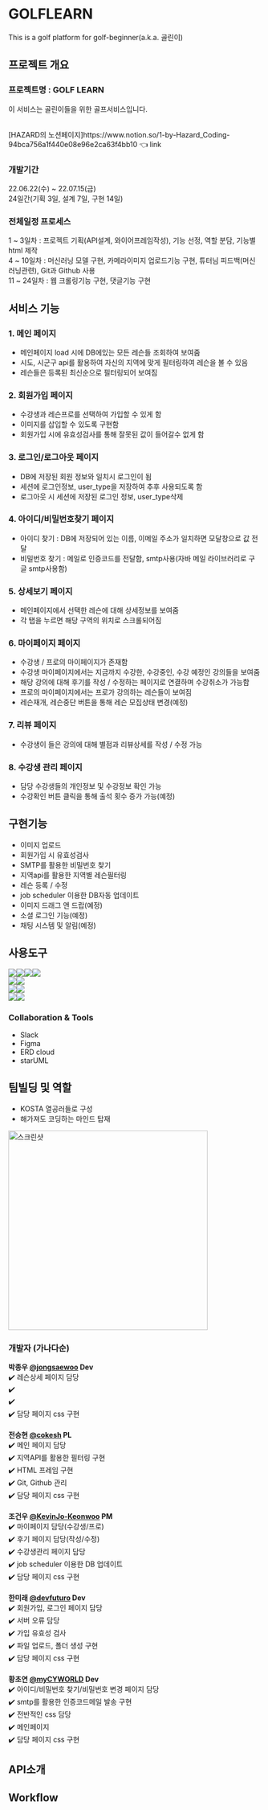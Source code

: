 # GOLFLEARN
This is a golf platform for golf-beginner(a.k.a. 골린이)

## 프로젝트 개요
### 프로젝트명 : GOLF LEARN

이 서비스는 골린이들을 위한 골프서비스입니다.

<br>
[HAZARD의 노션페이지]https://www.notion.so/1-by-Hazard_Coding-94bca756a1f440e08e96e2ca63f4bb10 👈 link <br>

### 개발기간 <br>
22.06.22(수) ~ 22.07.15(금)<br>
24일간(기획 3일, 설계 7일, 구현 14일)<br>

### 전체일정 프로세스
1 ~ 3일차 : 프로젝트 기획(API설계, 와이어프레임작성), 기능 선정, 역할 분담, 기능별 html 제작<br>
4 ~ 10일차 : 머신러닝 모델 구현, 카메라이미지 업로드기능 구현, 튜터님 피드백(머신러닝관련), Git과 Github 사용<br>
11 ~ 24일차 : 웹 크롤링기능 구현, 댓글기능 구현<br>

## 서비스 기능

### 1. 메인 페이지
- 메인페이지 load 시에 DB에있는 모든 레슨들 조회하여 보여줌
- 시도, 시군구 api를 활용하여 자신의 지역에 맞게 필터링하여 레슨을 볼 수 있음
- 레슨들은 등록된 최신순으로 필터링되어 보여짐

### 2. 회원가입 페이지
- 수강생과 레슨프로를 선택하여 가입할 수 있게 함
- 이미지를 삽입할 수 있도록 구현함
- 회원가입 시에 유효성검사를 통해 잘못된 값이 들어갈수 없게 함

### 3. 로그인/로그아웃 페이지
- DB에 저장된 회원 정보와 일치시 로그인이 됨
- 세션에 로그인정보, user_type을 저장하여 추후 사용되도록 함
- 로그아웃 시 세션에 저장된 로그인 정보, user_type삭제

### 4. 아이디/비밀번호찾기 페이지
- 아이디 찾기 : DB에 저장되어 있는 이름, 이메일 주소가 일치하면 모달창으로 값 전달
- 비밀번호 찾기 : 메일로 인증코드를 전달함, smtp사용(자바 메일 라이브러리로 구글 smtp사용함)

### 5. 상세보기 페이지
- 메인페이지에서 선택한 레슨에 대해 상세정보를 보여줌
- 각 탭을 누르면 해당 구역의 위치로 스크롤되어짐

### 6. 마이페이지 페이지
- 수강생 / 프로의 마이페이지가 존재함
- 수강생 마이페이지에서는 지금까지 수강한, 수강중인, 수강 예정인 강의들을 보여줌
- 해당 강의에 대해 후기를 작성 / 수정하는 페이지로 연결하며 수강취소가 가능함
- 프로의 마이페이지에서는 프로가 강의하는 레슨들이 보여짐
- 레슨재개, 레슨중단 버튼을 통해 레슨 모집상태 변경(예정)  

### 7. 리뷰 페이지
- 수강생이 들은 강의에 대해 별점과 리뷰상세를 작성 / 수정 가능

### 8. 수강생 관리 페이지
- 담당 수강생들의 개인정보 및 수강정보 확인 가능
- 수강확인 버튼 클릭을 통해 출석 횟수 증가 가능(예정)

## 구현기능
- 이미지 업로드
- 회원가입 시 유효성검사
- SMTP를 활용한 비밀번호 찾기
- 지역api를 활용한 지역별 레슨필터링
- 레슨 등록 / 수정
- job scheduler 이용한 DB자동 업데이트
- 이미지 드래그 앤 드랍(예정)
- 소셜 로그인 기능(예정)
- 채팅 시스템 및 알림(예정)

## 사용도구
<img src="https://img.shields.io/badge/HTML5-E34F26?style=for-the-badge&logo=HTML5&logoColor=white"><img src="https://img.shields.io/badge/CSS3-1572B6?style=for-the-badge&logo=CSS3&logoColor=white"><img src="https://img.shields.io/badge/JavaScript-F7DF1E?style=for-the-badge&logo=JavaScript&logoColor=white"><img src="https://img.shields.io/badge/jQuery-0769AD?style=for-the-badge&logo=jQuery&logoColor=white"><br>
<img src="https://img.shields.io/badge/Apache Tomcat-F8DC75?style=for-the-badge&logo=Apache Tomcat&logoColor=white"><img src="https://img.shields.io/badge/Oracle-F80000?style=for-the-badge&logo=Oracle&logoColor=white"><br>
<img src="https://img.shields.io/badge/Git-F05032?style=for-the-badge&logo=Git&logoColor=white"><img src="https://img.shields.io/badge/GitHub-181717?style=for-the-badge&logo=GitHub&logoColor=white"><br>
<img src="https://img.shields.io/badge/Slack-4A154B?style=for-the-badge&logo=Slack&logoColor=white"><img src="https://img.shields.io/badge/Discord-5865F2?style=for-the-badge&logo=Discord&logoColor=white">

### Collaboration & Tools
- Slack
- Figma
- ERD cloud
- starUML

## 팀빌딩 및 역할
- KOSTA 열공러들로 구성
- 해가져도 코딩하는 마인드 탑재
<img width="397" alt="스크린샷" src="https://user-images.githubusercontent.com/104618655/179953057-a8df32d5-b2f9-4185-b53d-e13d738eaf2f.jpg">

### 개발자 (가나다순)<br>
**박종우 [@jongsaewoo](https://github.com/JongSaewoo) Dev**<br>
✔️ 레슨상세 페이지 담당<br>
✔️ <br>
✔️ <br>
✔️ 담당 페이지 css 구현<br>
<br>
**전승현 [@cokesh](https://github.com/cokesh) PL**<br>
✔️ 메인 페이지 담당<br>
✔️ 지역API를 활용한 필터링 구현<br>
✔️ HTML 프레임 구현 <br>
✔️ Git, Github 관리<br>
✔️ 담당 페이지 css 구현<br>
<br>
**조건우 [@KevinJo-Keonwoo](https://github.com/KevinJo-Keonwoo) PM**<br>
✔️ 마이페이지 담당(수강생/프로)<br>
✔️ 후기 페이지 담당(작성/수정)<br>
✔️ 수강생관리 페이지 담당<br>
✔️ job scheduler 이용한 DB  업데이트<br>
✔️ 담당 페이지 css 구현<br>
<br>
**한미래 [@devfuturo](https://github.com/devfuturo) Dev**<br>
✔️ 회원가입, 로그인 페이지 담당<br>
✔️ 서버 오류 담당<br>
✔️ 가입 유효성 검사<br>
✔️ 파일 업로드, 폴더 생성 구현 <br>
✔️ 담당 페이지 css 구현<br>
<br>
**황초연 [@myCYWORLD](https://github.com/myCYWORLD) Dev**<br>
✔️ 아이디/비밀번호 찾기/비밀번호 변경 페이지 담당<br>
✔️ smtp를 활용한 인증코드메일 발송 구현 <br>
✔️ 전반적인 css 담당 <br>
✔️ 메인페이지  <br>
✔️ 담당 페이지 css 구현 <br>

## API소개



## Workflow





